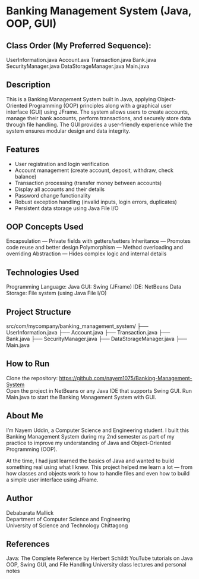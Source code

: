 # Banking Management System (Java, OOP, GUI)

## Class Order (My Preferred Sequence):

UserInformation.java
Account.ava
Transaction.java
Bank.java
SecurityManager.java
DataStorageManager.java
Main.java

## Description
This is a Banking Management System built in Java, applying Object-Oriented Programming (OOP) principles along with a graphical user interface (GUI) using JFrame. The system allows users to create accounts, manage their bank accounts, perform transactions, and securely store data through file handling. The GUI provides a user-friendly experience while the system ensures modular design and data integrity.

## Features
- User registration and login verification
- Account management (create account, deposit, withdraw, check balance)
- Transaction processing (transfer money between accounts)
- Display all accounts and their details
- Password change functionality
- Robust exception handling (invalid inputs, login errors, duplicates)
- Persistent data storage using Java File I/O

## OOP Concepts Used
Encapsulation — Private fields with getters/setters
Inheritance — Promotes code reuse and better design
Polymorphism — Method overloading and overriding
Abstraction — Hides complex logic and internal details

## Technologies Used
Programming Language: Java
GUI: Swing (JFrame)
IDE: NetBeans
Data Storage: File system (using Java File I/O)

## Project Structure

src/com/mycompany/banking_management_system/
├── UserInformation.java
├── Account.java
├── Transaction.java
├── Bank.java
├── SecurityManager.java
├── DataStorageManager.java
├── Main.java
## How to Run
Clone the repository:
https://github.com/nayem1075/Banking-Management-System                                                                                     
Open the project in NetBeans or any Java IDE that supports Swing GUI.
Run Main.java to start the Banking Management System with GUI.

## About Me
I’m Nayem Uddin, a Computer Science and Engineering student.
I built this Banking Management System during my 2nd semester as part of my practice to improve my understanding of Java and Object-Oriented Programming (OOP).

At the time, I had just learned the basics of Java and wanted to build something real using what I knew. This project helped me learn a lot — from how classes and objects work to how to handle files and even how to build a simple user interface using JFrame.
## Author
Debabarata Mallick                                                                                                                         
Department of Computer Science and Engineering                                                                                             
University of Science and Technology Chittagong

## References
Java: The Complete Reference by Herbert Schildt
YouTube tutorials on Java OOP, Swing GUI, and File Handling
University class lectures and personal notes
